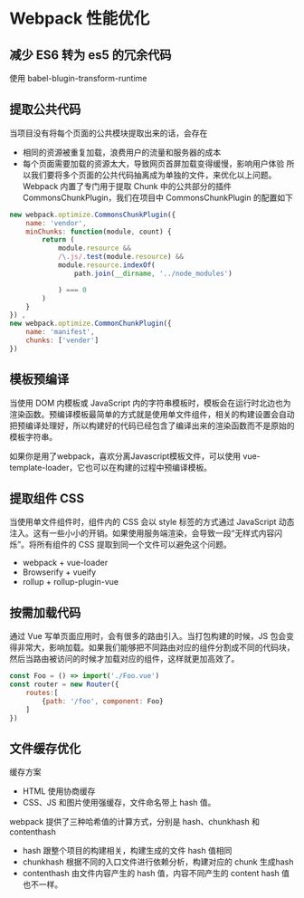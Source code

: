 # Webpack 性能优化
## 减少 ES6 转为 es5 的冗余代码
使用 babel-blugin-transform-runtime 
## 提取公共代码
当项目没有将每个页面的公共模块提取出来的话，会存在
- 相同的资源被重复加载，浪费用户的流量和服务器的成本
- 每个页面需要加载的资源太大，导致网页首屏加载变得缓慢，影响用户体验
所以我们要将多个页面的公共代码抽离成为单独的文件，来优化以上问题。Webpack 内置了专门用于提取 Chunk 中的公共部分的插件 CommonsChunkPlugin，我们在项目中 CommonsChunkPlugin 的配置如下
~~~javascript
new webpack.optimize.CommonsChunkPlugin({
    name: 'vendor',
    minChunks: function(module, count) {
        return (
            module.resource &&
            /\.js/.test(module.resource) && 
            module.resource.indexOf(
                path.join(__dirname, '../node_modules')

            ) === 0
        )
    }
}) ,
new webpack.optimize.CommonChunkPlugin({
    name: 'manifest',
    chunks: ['vender']
})
~~~
## 模板预编译
当使用 DOM 内模板或 JavaScript 内的字符串模板时，模板会在运行时北边也为渲染函数。预编译模板最简单的方式就是使用单文件组件，相关的构建设置会自动把预编译处理好，所以构建好的代码已经包含了编译出来的渲染函数而不是原始的模板字符串。

如果你是用了webpack，喜欢分离Javascript模板文件，可以使用 vue-template-loader，它也可以在构建的过程中预编译模板。
## 提取组件 CSS 
当使用单文件组件时，组件内的 CSS 会以 style 标签的方式通过 JavaScript 动态注入。这有一些小小的开销。如果使用服务端渲染，会导致一段“无样式内容闪烁”。将所有组件的 CSS 提取到同一个文件可以避免这个问题。
- webpack + vue-loader
- Browserify + vueify
- rollup + rollup-plugin-vue
## 按需加载代码
通过 Vue 写单页面应用时，会有很多的路由引入。当打包构建的时候，JS 包会变得非常大，影响加载。如果我们能够把不同路由对应的组件分割成不同的代码块，然后当路由被访问的时候才加载对应的组件，这样就更加高效了。
~~~javascript
const Foo = () => import('./Foo.vue')
const router = new Router({
    routes:[
        {path: '/foo', component: Foo}
    ]
}) 
~~~
## 文件缓存优化
缓存方案
- HTML 使用协商缓存
- CSS、JS 和图片使用强缓存，文件命名带上 hash 值。

webpack 提供了三种哈希值的计算方式，分别是 hash、chunkhash 和 contenthash
- hash 跟整个项目的构建相关，构建生成的文件 hash 值相同
- chunkhash 根据不同的入口文件进行依赖分析，构建对应的 chunk 生成hash 
- contenthash 由文件内容产生的 hash 值，内容不同产生的 content hash 值也不一样。